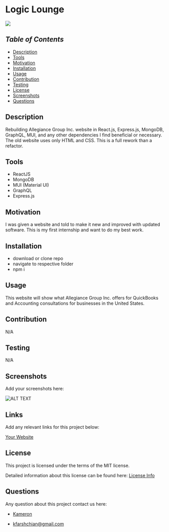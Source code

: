 # Logic Lounge

<a href="https://choosealicense.com/licenses/mit">
<img src="https://img.shields.io/badge/License-MIT-blue" />
</a>

## _Table of Contents_

- [Description](#description)
- [Tools](#tools)
- [Motivation](#motivation)
- [Installation](#installation)
- [Usage](#usage)
- [Contribution](#contribution)
- [Testing](#testing)
- [License](#license)
- [Screenshots](#screenshots)
- [Questions](#questions)

## **Description**

Rebuilding Allegiance Group Inc. website in React.js, Express.js, MongoDB, GraphQL, MUI, and any other dependencies I find beneficial or necessary. The old website uses only HTML and CSS. This is a full rework than a refactor. 

## **Tools**

- ReactJS
- MongoDB
- MUI (Material UI)
- GraphQL
- Express.js


## **Motivation**

I was given a website and told to make it new and improved with updated software. This is my first internship and want to do my best work. 

## **Installation**

- download or clone repo
- navigate to respective folder
- npm i

## **Usage**

This website will show what Allegiance Group Inc. offers for QuickBooks and Accounting consultations for businesses in the United States. 

## **Contribution**

N/A

## **Testing**

N/A

## **Screenshots**

Add your screenshots here:

![ALT TEXT](URL)

## **Links**

Add any relevant links for this project below:

[Your Website](URL)

## License

This project is licensed under the terms of the MIT license.

Detailed information about this license can be found here: [License Info](https://choosealicense.com/licenses/mit)

## Questions

Any question about this project contact us here:

- [Kameron](https://github.com/kfarshchian)

- <kfarshchian@gmail.com>
